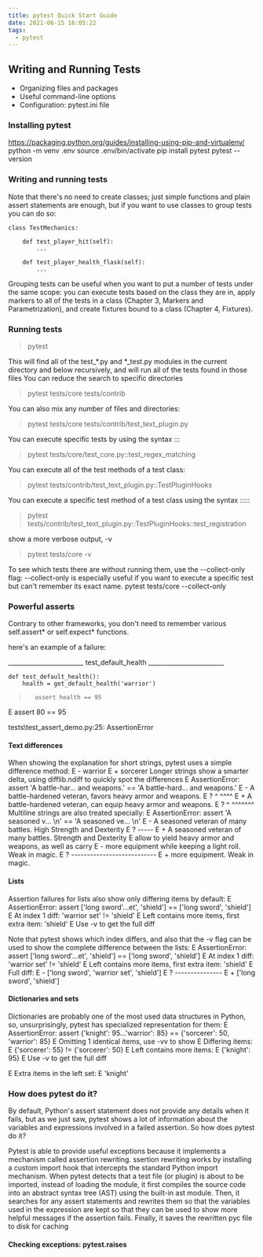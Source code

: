 ```yaml
---
title: pytest Quick Start Guide
date: 2021-06-15 16:05:22
tags:
  - pytest
---
```


## Writing and Running Tests

- Organizing files and packages
- Useful command-line options
- Configuration: pytest.ini file

### Installing pytest
https://packaging.python.org/guides/installing-using-pip-and-virtualenv/
python -m venv .env
source .env/bin/activate
pip install pytest
pytest --version


### Writing and running tests
Note that there's no need to create classes; just simple functions and plain assert statements are enough, but if you want to use classes to group tests you can do so:

    class TestMechanics:

        def test_player_hit(self):
            ...

        def test_player_health_flask(self):
            ...
Grouping tests can be useful when you want to put a number of tests under the same scope: you can execute tests based on the class they are in, apply markers to all of the tests in a class (Chapter 3, Markers and Parametrization), and create fixtures bound to a class (Chapter 4, Fixtures).

### Running tests
> pytest

This will find all of the test_*.py and *_test.py modules in the current directory and below recursively, and will run all of the tests found in those files
You can reduce the search to specific directories

> pytest tests/core tests/contrib

You can also mix any number of files and directories:

> pytest tests/core tests/contrib/test_text_plugin.py

You can execute specific tests by using the syntax <test-file>::<test-function-name>:

> pytest tests/core/test_core.py::test_regex_matching

You can execute all of the test methods of a test class:

> pytest tests/contrib/test_text_plugin.py::TestPluginHooks

You can execute a specific test method of a test class using the syntax <test-file>::<test-class>::<test-method-name>:
> pytest tests/contrib/test_text_plugin.py::TestPluginHooks::test_registration

show a more verbose output, -v

>  pytest tests/core -v

To see which tests there are without running them, use the --collect-only  flag:
--collect-only is especially useful if you want to execute a specific test but can't remember its exact name.
pytest tests/core --collect-only

### Powerful asserts
Contrary to other frameworks, you don't need to remember various self.assert* or self.expect* functions.

here's an example of a failure:

________________________ test_default_health ________________________

    def test_default_health():
        health = get_default_health('warrior')
>       assert health == 95
E       assert 80 == 95

tests\test_assert_demo.py:25: AssertionError

#### Text differences
When showing the explanation for short strings, pytest uses a simple difference method:
E         - warrior
E         + sorcerer
Longer strings show a smarter delta, using difflib.ndiff to quickly spot the differences
E       AssertionError: assert 'A battle-har... and weapons.' == 'A battle-hard... and weapons.'
E         - A battle-hardened veteran, favors heavy armor and weapons.
E         ?                            ^ ^^^^
E         + A battle-hardened veteran, can equip heavy armor and weapons.
E         ?                            ^ ^^^^^^^
Multiline strings are also treated specially:
E       AssertionError: assert 'A seasoned v... \n' == 'A seasoned ve... \n'
E         - A seasoned veteran of many battles. High Strength and Dexterity
E         ?                                     -----
E         + A seasoned veteran of many battles. Strength and Dexterity
E           allow to yield heavy armor and weapons, as well as carry
E         - more equipment while keeping a light roll. Weak in magic.
E         ?               ---------------------------
E         + more equipment. Weak in magic.
#### Lists
Assertion failures for lists also show only differing items by default:
E       AssertionError: assert ['long sword'...et', 'shield'] == ['long sword', 'shield']
E         At index 1 diff: 'warrior set' != 'shield'
E         Left contains more items, first extra item: 'shield'
E         Use -v to get the full diff

Note that pytest shows which index differs, and also that the -v flag can be used to show the complete difference between the lists:
E       AssertionError: assert ['long sword'...et', 'shield'] == ['long sword', 'shield']
E         At index 1 diff: 'warrior set' != 'shield'
E         Left contains more items, first extra item: 'shield'
E         Full diff:
E         - ['long sword', 'warrior set', 'shield']
E         ?               ---------------
E         + ['long sword', 'shield']
#### Dictionaries and sets
Dictionaries are probably one of the most used data structures in Python, so, unsurprisingly, pytest has specialized representation for them:
E       AssertionError: assert {'knight': 95...'warrior': 85} == {'sorcerer': 50, 'warrior': 85}
E         Omitting 1 identical items, use -vv to show
E         Differing items:
E         {'sorcerer': 55} != {'sorcerer': 50}
E         Left contains more items:
E         {'knight': 95}
E         Use -v to get the full diff

E         Extra items in the left set:
E         'knight'


### How does pytest do it?
By default, Python's assert statement does not provide any details when it fails, but as we just saw, pytest shows a lot of information about the variables and expressions involved in a failed assertion. So how does pytest do it?

Pytest is able to provide useful exceptions because it implements a mechanism called assertion rewriting.
ssertion rewriting works by installing a custom import hook that intercepts the standard Python import mechanism. When pytest detects that a test file (or plugin) is about to be imported, instead of loading the module, it first compiles the source code into an abstract syntax tree (AST) using the built-in ast module. Then, it searches for any assert statements and rewrites them so that the variables used in the expression are kept so that they can be used to show more helpful messages if the assertion fails. Finally, it saves the rewritten pyc file to disk for caching

#### Checking exceptions: pytest.raises

